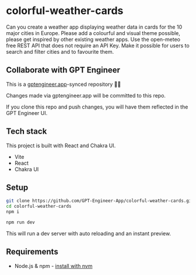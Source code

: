 # colorful-weather-cards

Can you create a weather app displaying weather data in cards for the 10 major cities in Europe.  Please add a colourful and visual theme possible, please get inspired by other existing weather apps. Use the open-meteo free REST API that does not require an API Key. Make it possible for users to search and filter cities and to favourite them. 



## Collaborate with GPT Engineer

This is a [gptengineer.app](https://gptengineer.app)-synced repository 🌟🤖

Changes made via gptengineer.app will be committed to this repo.

If you clone this repo and push changes, you will have them reflected in the GPT Engineer UI.

## Tech stack

This project is built with React and Chakra UI.

- Vite
- React
- Chakra UI

## Setup

```sh
git clone https://github.com/GPT-Engineer-App/colorful-weather-cards.git
cd colorful-weather-cards
npm i
```

```sh
npm run dev
```

This will run a dev server with auto reloading and an instant preview.

## Requirements

- Node.js & npm - [install with nvm](https://github.com/nvm-sh/nvm#installing-and-updating)
